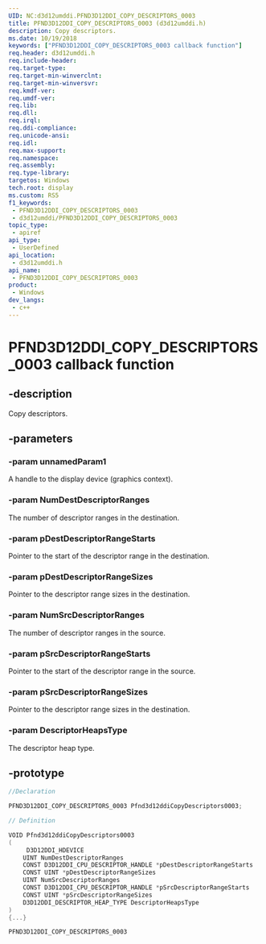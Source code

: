 ```yaml
---
UID: NC:d3d12umddi.PFND3D12DDI_COPY_DESCRIPTORS_0003
title: PFND3D12DDI_COPY_DESCRIPTORS_0003 (d3d12umddi.h)
description: Copy descriptors.
ms.date: 10/19/2018
keywords: ["PFND3D12DDI_COPY_DESCRIPTORS_0003 callback function"]
req.header: d3d12umddi.h
req.include-header: 
req.target-type: 
req.target-min-winverclnt: 
req.target-min-winversvr: 
req.kmdf-ver: 
req.umdf-ver: 
req.lib: 
req.dll: 
req.irql: 
req.ddi-compliance: 
req.unicode-ansi: 
req.idl: 
req.max-support: 
req.namespace: 
req.assembly: 
req.type-library: 
targetos: Windows
tech.root: display
ms.custom: RS5
f1_keywords:
 - PFND3D12DDI_COPY_DESCRIPTORS_0003
 - d3d12umddi/PFND3D12DDI_COPY_DESCRIPTORS_0003
topic_type:
 - apiref
api_type:
 - UserDefined
api_location:
 - d3d12umddi.h
api_name:
 - PFND3D12DDI_COPY_DESCRIPTORS_0003
product:
 - Windows
dev_langs:
 - c++
---
```


# PFND3D12DDI_COPY_DESCRIPTORS_0003 callback function


## -description

Copy descriptors.

## -parameters

### -param unnamedParam1

A handle to the display device (graphics context).

### -param NumDestDescriptorRanges

The number of descriptor ranges in the destination.

### -param pDestDescriptorRangeStarts

Pointer to the start of the descriptor range in the destination.

### -param pDestDescriptorRangeSizes

Pointer to the descriptor range sizes in the destination.

### -param NumSrcDescriptorRanges

The number of descriptor ranges in the source.

### -param pSrcDescriptorRangeStarts

Pointer to the start of the descriptor range in the source.

### -param pSrcDescriptorRangeSizes

Pointer to the descriptor range sizes in the destination.

### -param DescriptorHeapsType

The descriptor heap type.

## -prototype

```cpp
//Declaration

PFND3D12DDI_COPY_DESCRIPTORS_0003 Pfnd3d12ddiCopyDescriptors0003; 

// Definition

VOID Pfnd3d12ddiCopyDescriptors0003 
(
	 D3D12DDI_HDEVICE
	UINT NumDestDescriptorRanges
	CONST D3D12DDI_CPU_DESCRIPTOR_HANDLE *pDestDescriptorRangeStarts
	CONST UINT *pDestDescriptorRangeSizes
	UINT NumSrcDescriptorRanges
	CONST D3D12DDI_CPU_DESCRIPTOR_HANDLE *pSrcDescriptorRangeStarts
	CONST UINT *pSrcDescriptorRangeSizes
	D3D12DDI_DESCRIPTOR_HEAP_TYPE DescriptorHeapsType
)
{...}

PFND3D12DDI_COPY_DESCRIPTORS_0003 


```

